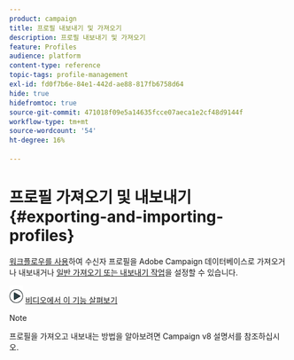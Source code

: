 ```yaml
---
product: campaign
title: 프로필 내보내기 및 가져오기
description: 프로필 내보내기 및 가져오기
feature: Profiles
audience: platform
content-type: reference
topic-tags: profile-management
exl-id: fd0f7b6e-84e1-442d-ae88-817fb6758d64
hide: true
hidefromtoc: true
source-git-commit: 471018f09e5a14635fcce07aeca1e2cf48d9144f
workflow-type: tm+mt
source-wordcount: '54'
ht-degree: 16%

---
```


# 프로필 가져오기 및 내보내기{#exporting-and-importing-profiles}



[워크플로우를 사용](#use-workflows)하여 수신자 프로필을 Adobe Campaign 데이터베이스로 가져오거나 내보내거나 [일반 가져오기 또는 내보내기 작업](#create-jobs)을 설정할 수 있습니다.

![](assets/do-not-localize/how-to-video.png) [비디오에서 이 기능 살펴보기](#import-profiles-video)

>[!NOTE]
>
>프로필을 가져오고 내보내는 방법을 알아보려면 Campaign v8 설명서를 참조하십시오.


<!--

## Use workflows{#use-workflows}

Exports and imports are configured in dedicated templates executed through workflows via import and export activities. They can be repeated automatically according to a schedule, for example to automate data exchange between several information systems. [Learn more](../../platform/using/import-export-workflows.md#best-practices-when-importing-data)

If necessary, you can create an occasional import or export job via the **[!UICONTROL Generic imports and exports]** feature described below.

## Create jobs{#create-jobs}

To configure and execute data imports and exports jobs, go to the **[!UICONTROL Profiles and targets]** tab and click the **[!UICONTROL Jobs]** link. [Learn more](../../platform/using/about-generic-imports-exports.md)

![](assets/s_ncs_user_interface_import_link.png)


## Tutorial video {#import-profiles-video}

This video explains how to import profiles in Adobe Campaign, for an occasional import.

>[!VIDEO](https://video.tv.adobe.com/v/31903?quality=12&captions=kor)

Additional Campaign Classic how-to videos are available [here](https://experienceleague.adobe.com/docs/campaign-classic-learn/tutorials/overview.html?lang=ko).
-->
